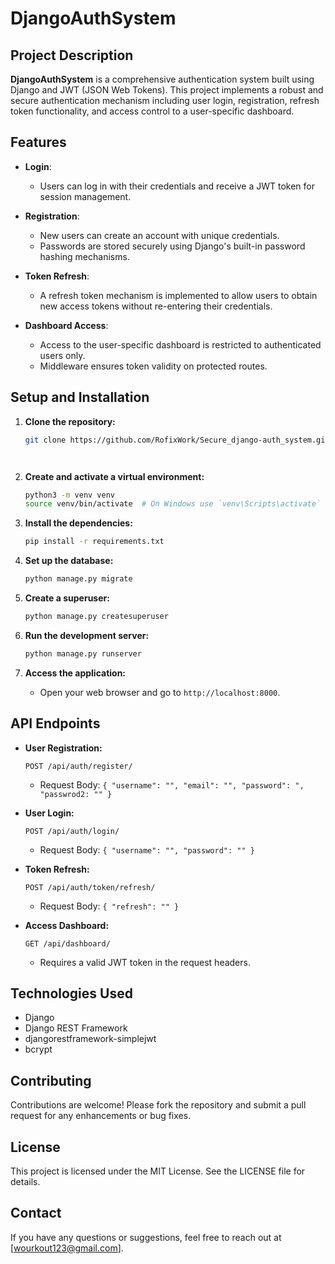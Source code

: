 # DjangoAuthSystem

## Project Description

**DjangoAuthSystem** is a comprehensive authentication system built using Django and JWT (JSON Web Tokens). This project implements a robust and secure authentication mechanism including user login, registration, refresh token functionality, and access control to a user-specific dashboard.

## Features

- **Login**: 
  - Users can log in with their credentials and receive a JWT token for session management.
  
- **Registration**: 
  - New users can create an account with unique credentials. 
  - Passwords are stored securely using Django's built-in password hashing mechanisms.
  
- **Token Refresh**: 
  - A refresh token mechanism is implemented to allow users to obtain new access tokens without re-entering their credentials.
  
- **Dashboard Access**: 
  - Access to the user-specific dashboard is restricted to authenticated users only.
  - Middleware ensures token validity on protected routes.

## Setup and Installation

1. **Clone the repository:**
    ```bash
    git clone https://github.com/RofixWork/Secure_django-auth_system.git
```    ```

2. **Create and activate a virtual environment:**
    ```bash
    python3 -m venv venv
    source venv/bin/activate  # On Windows use `venv\Scripts\activate`
    ```

3. **Install the dependencies:**
    ```bash
    pip install -r requirements.txt
    ```

4. **Set up the database:**
    ```bash
    python manage.py migrate
    ```

5. **Create a superuser:**
    ```bash
    python manage.py createsuperuser
    ```

6. **Run the development server:**
    ```bash
    python manage.py runserver
    ```

7. **Access the application:**
    - Open your web browser and go to `http://localhost:8000`.

## API Endpoints

- **User Registration:**
    ```
    POST /api/auth/register/
    ```
    - Request Body: `{ "username": "", "email": "", "password": ", "passwrod2: "" }`

- **User Login:**
    ```
    POST /api/auth/login/
    ```
    - Request Body: `{ "username": "", "password": "" }`

- **Token Refresh:**
    ```
    POST /api/auth/token/refresh/
    ```
    - Request Body: `{ "refresh": "" }`

- **Access Dashboard:**
    ```
    GET /api/dashboard/
    ```
    - Requires a valid JWT token in the request headers.

## Technologies Used

- Django
- Django REST Framework
- djangorestframework-simplejwt
- bcrypt

## Contributing

Contributions are welcome! Please fork the repository and submit a pull request for any enhancements or bug fixes.

## License

This project is licensed under the MIT License. See the LICENSE file for details.

## Contact

If you have any questions or suggestions, feel free to reach out at [wourkout123@gmail.com].
